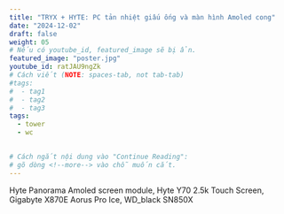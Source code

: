 ```yaml
---
title: "TRYX + HYTE: PC tản nhiệt giấu ống và màn hình Amoled cong"
date: "2024-12-02"
draft: false
weight: 05
# Nếu có youtube_id, featured_image sẽ bị ẩn.
featured_image: "poster.jpg"
youtube_id: ratJAU9ngZk
# Cách viết (NOTE: spaces-tab, not tab-tab)
#tags:
#  - tag1
#  - tag2
#  - tag3
tags:
  - tower
  - wc
 

# Cách ngắt nội dung vào "Continue Reading":
# gõ dòng <!--more--> vào chỗ muốn cắt.
---
```

Hyte Panorama Amoled screen module, Hyte Y70 2.5k Touch Screen, Gigabyte X870E Aorus Pro Ice, WD_black SN850X